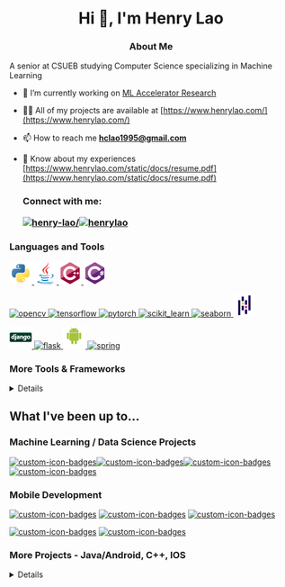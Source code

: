 <link href="https://maxcdn.bootstrapcdn.com/bootstrap/4.0.0-beta.2/css/bootstrap.min.css" rel="stylesheet"/>

<h1 align="center">Hi 👋, I'm Henry Lao</h1>

<div class="container">
  <div class="row">
    <div class="col">
    <h3 align="center">About Me</h3>
    <p>A senior at CSUEB studying Computer Science specializing in Machine Learning</p>

- 🔭 I’m currently working on [ML Accelerator Research](https://github.com/henrylao/mlacc/)

- 👨‍💻 All of my projects are available at [https://www.henrylao.com/](https://www.henrylao.com/)

- 📫 How to reach me **hclao1995@gmail.com**

- 📄 Know about my experiences [https://www.henrylao.com/static/docs/resume.pdf](https://www.henrylao.com/static/docs/resume.pdf)
  <!-- Column 1 -->
  <h3 align="left">Connect with me:
  <p align="left">
  <a href="https://linkedin.com/in/henry-lao/" target="blank"><img align="center" src="https://raw.githubusercontent.com/rahuldkjain/github-profile-readme-generator/master/src/images/icons/Social/linked-in-alt.svg" alt="henry-lao/" height="30" width="40" /></a><a href="https://kaggle.com/henrylao" target="blank"><img align="center" src="https://raw.githubusercontent.com/rahuldkjain/github-profile-readme-generator/master/src/images/icons/Social/kaggle.svg" alt="henrylao" height="30" width="40" /></a>
  </p>
        </h3>
      </div>
      <div class="col">
        <!-- Column 2 -->
  <h3 align="left">Languages and Tools</h3>
  <p align="left">

<a href="https://www.python.org" target="_blank" rel="noreferrer"> <img src="https://raw.githubusercontent.com/devicons/devicon/master/icons/python/python-original.svg" alt="python" width="40" height="40"/> </a> <a href="https://www.java.com" target="_blank" rel="noreferrer"> <img src="https://raw.githubusercontent.com/devicons/devicon/master/icons/java/java-original.svg" alt="java" width="40" height="40"/> </a><a href="https://www.w3schools.com/cpp/" target="_blank" rel="noreferrer"> <img src="https://raw.githubusercontent.com/devicons/devicon/master/icons/cplusplus/cplusplus-original.svg" alt="cplusplus" width="40" height="40"/> </a> <a href="https://www.w3schools.com/cs/" target="_blank" rel="noreferrer"> <img src="https://raw.githubusercontent.com/devicons/devicon/master/icons/csharp/csharp-original.svg" alt="csharp" width="40" height="40"/> </a>

<a href="https://opencv.org/" target="_blank" rel="noreferrer"> <img src="https://www.vectorlogo.zone/logos/opencv/opencv-icon.svg" alt="opencv" width="40" height="40"/> <a href="https://www.tensorflow.org" target="_blank" rel="noreferrer"> <img src="https://www.vectorlogo.zone/logos/tensorflow/tensorflow-icon.svg" alt="tensorflow" width="40" height="40"/> </a> <a href="https://pytorch.org/" target="_blank" rel="noreferrer"> <img src="https://www.vectorlogo.zone/logos/pytorch/pytorch-icon.svg" alt="pytorch" width="40" height="40"/> </a> <a href="https://scikit-learn.org/" target="_blank" rel="noreferrer"> <img src="https://upload.wikimedia.org/wikipedia/commons/0/05/Scikit_learn_logo_small.svg" alt="scikit_learn" width="40" height="40"/> </a><a href="https://seaborn.pydata.org/" target="_blank" rel="noreferrer"> <img src="https://seaborn.pydata.org/_images/logo-mark-lightbg.svg" alt="seaborn" width="40" height="40"/> </a> </a> <a href="https://pandas.pydata.org/" target="_blank" rel="noreferrer"> <img src="https://raw.githubusercontent.com/devicons/devicon/2ae2a900d2f041da66e950e4d48052658d850630/icons/pandas/pandas-original.svg" alt="pandas" width="40" height="40"/> </a>

<a href="https://www.djangoproject.com/" target="_blank" rel="noreferrer"> <img src="https://raw.githubusercontent.com/devicons/devicon/master/icons/django/django-original.svg" alt="django" width="40" height="40"/> </a><a href="https://flask.palletsprojects.com/" target="_blank" rel="noreferrer"> <img src="https://www.vectorlogo.zone/logos/pocoo_flask/pocoo_flask-icon.svg" alt="flask" width="40" height="40"/> </a><a href="https://developer.android.com" target="_blank" rel="noreferrer"> <img src="https://raw.githubusercontent.com/devicons/devicon/master/icons/android/android-original-wordmark.svg" alt="android" width="40" height="40"/> </a> <a href="https://spring.io/" target="_blank" rel="noreferrer"> <img src="https://www.vectorlogo.zone/logos/springio/springio-icon.svg" alt="spring" width="40" height="40"/> </a>

### More Tools & Frameworks

<details>
<br>
<br><br>
<pre>

<a href="https://postman.com" target="_blank" rel="noreferrer"> <img src="https://www.vectorlogo.zone/logos/getpostman/getpostman-icon.svg" alt="postman" width="40" height="40"/> </a><a href="https://aws.amazon.com" target="_blank" rel="noreferrer"> <img src="https://raw.githubusercontent.com/devicons/devicon/master/icons/amazonwebservices/amazonwebservices-original-wordmark.svg" alt="aws" width="40" height="40"/> </a><a href="https://kubernetes.io" target="_blank" rel="noreferrer"> <img src="https://www.vectorlogo.zone/logos/kubernetes/kubernetes-icon.svg" alt="kubernetes" width="40" height="40"/> </a> <a href="https://www.docker.com/" target="_blank" rel="noreferrer"> <img src="https://raw.githubusercontent.com/devicons/devicon/master/icons/docker/docker-original-wordmark.svg" alt="docker" width="40" height="40"/> </a><a href="https://git-scm.com/" target="_blank" rel="noreferrer"> <img src="https://www.vectorlogo.zone/logos/git-scm/git-scm-icon.svg" alt="git" width="40" height="40"/> </a> <a href="https://heroku.com" target="_blank" rel="noreferrer"> <img src="https://www.vectorlogo.zone/logos/heroku/heroku-icon.svg" alt="heroku" width="40" height="40"/> </a><a href="https://www.linux.org/" target="_blank" rel="noreferrer"> <img src="https://raw.githubusercontent.com/devicons/devicon/master/icons/linux/linux-original.svg" alt="linux" width="40" height="40"/> </a>

<a href="https://www.selenium.dev" target="_blank" rel="noreferrer"> <img src="https://raw.githubusercontent.com/detain/svg-logos/780f25886640cef088af994181646db2f6b1a3f8/svg/selenium-logo.svg" alt="selenium" width="40" height="40"/> </a> <a href="https://www.mongodb.com/" target="_blank" rel="noreferrer"> <img src="https://raw.githubusercontent.com/devicons/devicon/master/icons/mongodb/mongodb-original-wordmark.svg" alt="mongodb" width="40" height="40"/> </a> <a href="https://www.mysql.com/" target="_blank" rel="noreferrer"> <img src="https://raw.githubusercontent.com/devicons/devicon/master/icons/mysql/mysql-original-wordmark.svg" alt="mysql" width="40" height="40"/> </a><a href="https://www.postgresql.org" target="_blank" rel="noreferrer"> <img src="https://raw.githubusercontent.com/devicons/devicon/master/icons/postgresql/postgresql-original-wordmark.svg" alt="postgresql" width="40" height="40"/> </a> <a href="https://www.sqlite.org/" target="_blank" rel="noreferrer"> <img src="https://www.vectorlogo.zone/logos/sqlite/sqlite-icon.svg" alt="sqlite" width="40" height="40"/> </a>

<a href="https://unity.com/" target="_blank" rel="noreferrer"> <img src="https://www.vectorlogo.zone/logos/unity3d/unity3d-icon.svg" alt="unity" width="40" height="40"/> </a> </p>

  </div>
</div>

<!-- ## 📘 What I've been up to... -->

## What I've been up to...

### Machine Learning / Data Science Projects

<p align="left">
<a href="https://github.com/henrylao/mlacc"><img width="282" src="https://github-readme-stats.vercel.app/api/pin/?username=henrylao&repo=mlacc&theme=react&bg_color=1F222E&title_color=F85D7F&icon_color=F8D866&hide_border=true&show_icons=false" alt="custom-icon-badges"></a><a href="https://github.com/henrylao/mscgNetV2"><img width="282" src="https://github-readme-stats.vercel.app/api/pin/?username=henrylao&repo=mscgNetV2&theme=react&bg_color=1F222E&title_color=F85D7F&icon_color=F8D866&hide_border=true&show_icons=false" alt="custom-icon-badges"></a><a href="https://github.com/henrylao/kaggle-ames-housing"><img width="282" src="https://github-readme-stats.vercel.app/api/pin/?username=henrylao&repo=kaggle-ames-housing&theme=react&bg_color=1F222E&title_color=F85D7F&icon_color=F8D866&hide_border=true&show_icons=false" alt="custom-icon-badges"></a><a href="https://github.com/henrylao/kaggle-titanic"><img width="282" src="https://github-readme-stats.vercel.app/api/pin/?username=henrylao&repo=kaggle-titanic&theme=react&bg_color=1F222E&title_color=F85D7F&icon_color=F8D866&hide_border=true&show_icons=false" alt="custom-icon-badges"></a>

</p>
<!-- <a href="https://github.com/henrylao/commai-calib-challenge"><img width="282" src="https://github-readme-stats.vercel.app/api/pin/?username=henrylao&repo=commai-calib-challenge&theme=react&bg_color=1F222E&title_color=F85D7F&icon_color=F8D866&hide_border=true&show_icons=false" alt="custom-icon-badges"></a>  -->
<!-- <a href="https://github.com/henrylao/circnn"><img width="282" src="https://github-readme-stats.vercel.app/api/pin/?username=henrylao&repo=circnn&theme=react&bg_color=1F222E&title_color=F85D7F&icon_color=F8D866&hide_border=true&show_icons=false" alt="custom-icon-badges"></a>
 -->

### Mobile Development

<p align="left"><a href="https://github.com/henrylao/mobileCV4Agriculture"><img width="282" src="https://github-readme-stats.vercel.app/api/pin/?username=henrylao&repo=mobileCV4Agriculture&theme=react&bg_color=1F222E&title_color=F85D7F&icon_color=F8D866&hide_border=true&show_icons=false" alt="custom-icon-badges"></a> <a href="https://github.com/henrylao/Flickster"><img width="282" src="https://github-readme-stats.vercel.app/api/pin/?username=henrylao&repo=Flickster&theme=react&bg_color=1F222E&title_color=F85D7F&icon_color=F8D866&hide_border=true&show_icons=false" alt="custom-icon-badges"></a> <a href="https://github.com/henrylao/Tw1tt3r"><img width="282" src="https://github-readme-stats.vercel.app/api/pin/?username=henrylao&repo=Tw1tt3r&theme=react&bg_color=1F222E&title_color=F85D7F&icon_color=F8D866&hide_border=true&show_icons=false" alt="custom-icon-badges"></a> 
</p>
<p align="left"><a href="https://github.com/henrylao/Tw1tt3r-IOS"><img width="282" src="https://github-readme-stats.vercel.app/api/pin/?username=henrylao&repo=Tw1tt3r-IOS&theme=react&bg_color=1F222E&title_color=F85D7F&icon_color=F8D866&hide_border=true&show_icons=false" alt="custom-icon-badges"></a>   <a href="https://github.com/henrylao/Flickster-IOS"><img width="282" src="https://github-readme-stats.vercel.app/api/pin/?username=henrylao&repo=Flickster-IOS&theme=react&bg_color=1F222E&title_color=F85D7F&icon_color=F8D866&hide_border=true&show_icons=false" alt="custom-icon-badges"></a>   
</p>
<!-- <h3>More Projects</h3> -->

### More Projects - Java/Android, C++, IOS

<!-- <h3><summary></summary></h3> -->
<details>
<!-- <br> -->
<!-- <br> -->
<br>
<pre>
<!-- <h3>iOS Projects</h3>
<p align="left"><a href="https://github.com/henrylao/Tw1tt3r-IOS"><img width="282" src="https://github-readme-stats.vercel.app/api/pin/?username=henrylao&repo=Tw1tt3r-IOS&theme=react&bg_color=1F222E&title_color=F85D7F&icon_color=F8D866&hide_border=true&show_icons=false" alt="custom-icon-badges"></a>   <a href="https://github.com/henrylao/Flickster-IOS"><img width="282" src="https://github-readme-stats.vercel.app/api/pin/?username=henrylao&repo=Flickster-IOS&theme=react&bg_color=1F222E&title_color=F85D7F&icon_color=F8D866&hide_border=true&show_icons=false" alt="custom-icon-badges"></a>   
</p> -->
<!-- ### Java Projects -->
<h3>Java Projects</h3>
<p align="left"><a href="https://github.com/henrylao/kbb-clone"><img width="282" src="https://github-readme-stats.vercel.app/api/pin/?username=henrylao&repo=kbb-clone&theme=react&bg_color=1F222E&title_color=F85D7F&icon_color=F8D866&hide_border=true&show_icons=false" alt="custom-icon-badges"></a> <a href="https://github.com/henrylao/travel-web-app"><img width="282" src="https://github-readme-stats.vercel.app/api/pin/?username=henrylao&repo=travel-web-app&theme=react&bg_color=1F222E&title_color=F85D7F&icon_color=F8D866&hide_border=true&show_icons=false" alt="custom-icon-badges"></a> </p><a href="https://github.com/henrylao/user-api-service"><img width="282" src="https://github-readme-stats.vercel.app/api/pin/?username=henrylao&repo=user-api-service&theme=react&bg_color=1F222E&title_color=F85D7F&icon_color=F8D866&hide_border=true&show_icons=false" alt="custom-icon-badges"></a> 
</p>
<!-- ### C++ Projects -->
<h3>C++ Projects</h3>
<p align="left"><a href="https://github.com/henrylao/myMDB"><img width="282" src="https://github-readme-stats.vercel.app/api/pin/?username=henrylao&repo=myMDB&theme=react&bg_color=1F222E&title_color=F85D7F&icon_color=F8D866&hide_border=true&show_icons=false" alt="custom-icon-badges"></a> 
</p>
</pre>
</details>
